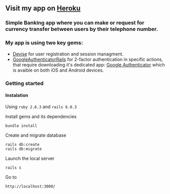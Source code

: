 ## Visit my app on [Heroku](https://boro-bank.herokuapp.com/)
### Simple Banking app where you can make or request for currency transfer between users by their telephone number.

### My app is using two key gems:
* [Devise](https://github.com/heartcombo/devise) for user registration and session managment.
* [GoogleAuthenticatorRails](https://github.com/jaredonline/google-authenticator) for 2-factor authentication in specific actions, that require downloading it's dedicated app: [Google Authenticator](https://apps.apple.com/pl/app/google-authenticator/id388497605) which is avaible on both iOS and Android devices.

### Getting started

#### Instalation
Using `ruby 2.6.3` and `rails 6.0.3`

Install gems and its dependencies
```
bundle install
```
Create and migrate database
```
rails db:create
rails db:migrate
```
Launch the local server
```
rails s
```
Go to
```
http://localhost:3000/
```
